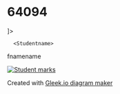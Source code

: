 # 64094

<xml version=¨1.0¨ encoding=¨utf-8?>
  
  <!--DTD-->
  <!DOCTYPE name
[
<!ELEMENT Studentname (fname lname)>

]>
  
  
  
   <!--XML-->
  
<date>
  </date>
     
      
      <Studentname>
  <fname>fnamename</fname>

   </Studentname>
  
  
  
<!-- link https://app.gleek.io/diagrams/mG6gZWu1s0kStPSpoJ0fOA -->
  
   <!--HTML links to the class diagrams-->
  
<a href="https://app.gleek.io/diagrams/mG6gZWu1s0kStPSpoJ0fOA" target="_blank">
    <img src="https://sketchertest.blob.core.windows.net/previewimages/mG6gZWu1s0kStPSpoJ0fOA.png" alt="Student marks" title="Student marks" />
</a>
<p>Created with <a href="https://gleek.io">Gleek.io diagram maker </a></p>
